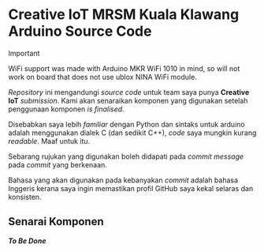 # Creative IoT MRSM Kuala Klawang Arduino Source Code
> [!IMPORTANT]
> WiFi support was made with Arduino MKR WiFi 1010 in mind,
> so will not work on board that does not use ublox NINA WiFi
> module.

_Repository_ ini mengandungi _source code_ untuk team saya punya
**Creative IoT** _submission_. Kami akan senaraikan komponen
yang digunakan setelah penggunaan komponen _is finalised_.

Disebabkan saya lebih *familiar* dengan Python dan sintaks
untuk arduino adalah menggunakan dialek C (dan sedikit C++),
_code_ saya mungkin kurang _readable_. Maaf untuk itu.

Sebarang rujukan yang digunakan boleh didapati pada _commit message_
pada _commit_ yang berkenaan.

Bahasa yang akan digunakan pada kebanyakan _commit_ adalah bahasa
Inggeris kerana saya ingin memastikan profil GitHub saya kekal
selaras dan konsisten.





## Senarai Komponen
***To Be Done***
